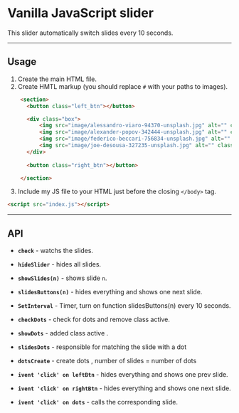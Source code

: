 # Vanilla JavaScript slider

This slider automatically switch slides every 10 seconds.

-----------------------------------------------------------------------------
## Usage

1. Create the main HTML file.
2. Create HMTL markup (you should replace `#` with your paths to images).

```html
    <section>
      <button class="left_btn"></button>

      <div class="box">
          <img src="image/alessandro-viaro-94370-unsplash.jpg" alt="" class="slide">
          <img src="image/alexander-popov-342444-unsplash.jpg" alt="" class="slide">
          <img src="image/federico-beccari-756834-unsplash.jpg" alt="" class="slide">
          <img src="image/joe-desousa-327235-unsplash.jpg" alt="" class="slide">
      </div>
      
      <button class="right_btn"></button>

    </section>
```
 
3. Include my JS file to your HTML just before the closing `</body>` tag.

```html
<script src="index.js"></script>
```

-----------------------------------------------------------------------------
## API

* **`check`** - watchs the slides.
* **`hideSlider`** - hides all slides.
* **`showSlides(n)`** - shows slide `n`.
* **`slidesButtons(n)`** - hides everything and shows one next slide.
* **`SetInterval`** - Timer, turn on function slidesButtons(n) every 10 seconds.
* **`checkDots`** - check for dots and remove class active.
* **`showDots`** - added class active .
* **`slidesDots`** - responsible for matching the slide with a dot
* **`dotsCreate`** - create dots , number of slides = number of dots


* **` ivent 'click' on leftBtn `** - hides everything and shows one prev slide.
* **` ivent 'click' on rightBtn `** - hides everything and shows one next slide.
* **` ivent 'click' on dots `** - calls the corresponding slide.


